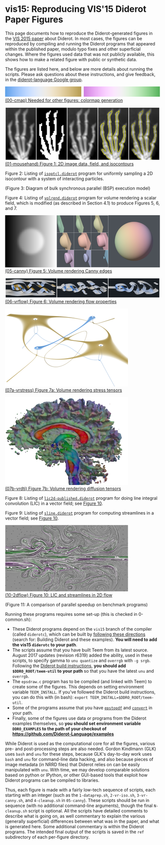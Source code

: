 # vis15: Reproducing VIS'15 Diderot Paper Figures

This page documents how to reproduce the
Diderot-generated figures in the [VIS 2015
paper](http://people.cs.uchicago.edu/~glk/pubs/#VIS-2015) about
Diderot.  In most cases, the figures can be reproduced
by compiling and running the Diderot programs that appeared within the
published paper, modulo typo fixes and other superficial changes.  Where
the figures used data that was not publicly available, this shows how to
make a related figure with public or synthetic data.

The figures are listed here, and below are more details about running
the scripts. Please ask questions about these instructions, and give feedback,
in the [diderot-language Google group](https://goo.gl/kXpxhV).

![](00-cmap/ref/cmaps.png "Colormaps image")  
[(00-cmap) Needed for other figures: colormap generation](00-cmap)

![](01-mousehand/ref/Figure01-sm.png "Figure 1 image")  
[(01-mousehand) Figure 1: 2D image data, field, and isocontours](01-mousehand)

Figure 2: Listing of [`isoptcl.diderot`](01-mousehand/isoptcl.diderot) program for
uniformly sampling a 2D isocontour with a system of interacting particles.

(Figure 3: Diagram of bulk synchronous parallel (BSP) execution model)

Figure 4: Listing of [`volrend.diderot`](volrend.diderot) program for
volume rendering a scalar field, which is modified (as described in Section 4.1)
to produce Figures 5, 6, and 7.

![](05-canny/ref/Figure05-sm.png "Figure 5 image")  
[(05-canny) Figure 5: Volume rendering Canny edges](05-canny)

![](06-vrflow/ref/Figure06-sm.png "Figure 6 image")  
[(06-vrflow) Figure 6: Volume rendering flow properties](06-vrflow)

![](07a-vrstress/ref/Figure07a-sm.png "Figure 7a image")  
[(07a-vrstress) Figure 7a: Volume rendering stress tensors](07a-vrstress)

![](07b-vrdti/ref/Figure07b-sm.png "Figure 7b image")  
[(07b-vrdti) Figure 7b: Volume rendering diffusion tensors](07b-vrdti)

Figure 8: Listing of [`lic2d-published.diderot`](10-2dflow/lic2d-published.diderot) program for
doing line integral convolution (LIC) in a vector field; see [Figure 10](10-2dflow).

Figure 9: Listing of [`sline.diderot`](10-2dflow/sline.diderot) program for
computing streamlines in a vector field; see [Figure 10](10-2dflow).

![](10-2dflow/ref/Figure10-sm.png "Figure 10 image")  
[(10-2dflow) Figure 10: LIC and streamlines in 2D flow](10-2dflow)

(Figure 11: A comparison of parallel speedup on benchmark programs)

Running these programs requires some set-up (this is checked in 0-common.sh):
* These Diderot programs depend on the `vis15` branch of the compiler
(called `diderotc`), which can be built by [following these
directions](https://github.com/Diderot-Language/examples)
(search for: Building Diderot and these examples).  **You will need to
add the vis15 `diderotc` to your path**.
* The scripts assume that you have built Teem from its latest source.
August 2017 updates (revision r6319) added the ability, used in these scripts, to specify
gamma to `unu quantize` and `overrgb` with `-g srgb`.  Following the
[Diderot build instructions](https://github.com/Diderot-Language/examples),
**you should add `$DDRO_ROOT/teem-util` to your path** so that you have
the latest `unu` and `overrgb`.
* The `epsdraw.c` program has to be compiled (and linked with Teem) to
create some of the figures.  This depends on setting environment variable
`TEEM_INSTALL`.  If you've followed the Diderot build instructions, you
can do this with (in bash): `export TEEM_INSTALL=$DDRO_ROOT/teem-util`.
* Some of the programs assume that you have [`epstopdf`](https://www.ctan.org/pkg/epstopdf)
and [`convert`](http://www.imagemagick.org) in your path.
* Finally, some of the figures use data or programs from the Diderot examples
themselves, so **you should set environment variable `DDRO_EXAMPLES` to the
path of your checkout of https://github.com/Diderot-Language/examples**

While Diderot is used as the computational core for all the figures,
various pre- and post-processing steps are also needed. Gordon
Kindlmann (GLK) uses `bash` and `unu` for these steps, because GLK's
day-to-day work uses `bash` and `unu` for command-line data hacking,
and also because pieces of image metadata (in NRRD files) that Diderot
relies on can be easily manipulated with `unu`.  With time, we may
develop comparable solutions based on python or IPython, or other
GUI-based tools that exploit how Diderot programs can be compiled to
libraries.

Thus, each figure is made with a fairly low-tech
sequence of scripts, each starting with an integer (such as the
`1-dataprep.sh`, `2-vr-iso.sh`, `3-vr-canny.sh`, and `4-cleanup.sh` in
`05-canny`).  These scripts should be run in sequence (with no
additional command-line arguments), though the final `N-cleanup.sh` script
is optional.  All the scripts have detailed
comments to describe what is going on, as well commentary to explain
the various (generally superficial) differences between what was in
the paper, and what is generated here.  Some additional commentary
is within the Diderot programs.  The intended final output of the scripts
is saved in the `ref` subdirectory of each per-figure directory.
